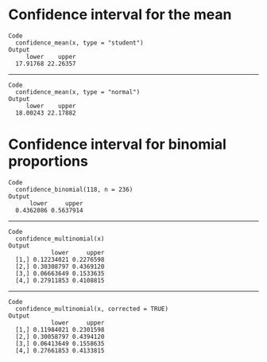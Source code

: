 # Confidence interval for the mean

    Code
      confidence_mean(x, type = "student")
    Output
         lower    upper 
      17.91768 22.26357 

---

    Code
      confidence_mean(x, type = "normal")
    Output
         lower    upper 
      18.00243 22.17882 

# Confidence interval for binomial proportions

    Code
      confidence_binomial(118, n = 236)
    Output
          lower     upper 
      0.4362086 0.5637914 

---

    Code
      confidence_multinomial(x)
    Output
                lower     upper
      [1,] 0.12234021 0.2276598
      [2,] 0.30308797 0.4369120
      [3,] 0.06663649 0.1533635
      [4,] 0.27911853 0.4108815

---

    Code
      confidence_multinomial(x, corrected = TRUE)
    Output
                lower     upper
      [1,] 0.11984021 0.2301598
      [2,] 0.30058797 0.4394120
      [3,] 0.06413649 0.1558635
      [4,] 0.27661853 0.4133815

